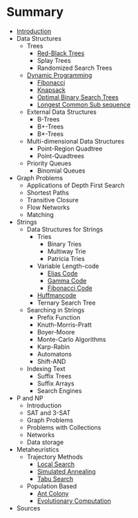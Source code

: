 # Summary

* [Introduction](README.md)
* Data Structures
    * Trees
        * [Red-Black Trees](datastructures/trees_red_black.md)
        * Splay Trees
        * Randomized Search Trees
    * [Dynamic Programming](dynamic_programming.md)
        * [Fibonacci](dynamic_programming_example_fibonacci.md)
        * [Knapsack](dynamic_programming_example_knapsack.md)
        * [Optimal Binary Search Trees](dynamic_programming_example_optimal_binary_search_trees.md)
        * [Longest Common Sub sequence](dynamic_programming_example_longest_common_sub_sequence.md)
    * External Data Structures
        * B-Trees
        * B+-Trees
        * B\*-Trees 
    * Multi-dimensional Data Structures
        * Point-Region Quadtree
        * Point-Quadtrees
    * Priority Queues
        * Binomial Queues
* Graph Problems
    * Applications of Depth First Search
    * Shortest Paths
    * Transitive Closure
    * Flow Networks
    * Matching
 * Strings
    * Data Structures for Strings
        * Tries
            * Binary Tries
            * Multiway Trie
            * Patricia Tries
        * Variable Length-code
            * [Elias Code](strings_variable_length_code_elias.md)
            * [Gamma Code](strings_variable_length_code_gamma.md)
            * [Fibonacci Code](strings_variable_length_code_fibonacci.md)
        * [Huffmancode](strings_huffmancode.md)
        * Ternary Search Tree
    * Searching in Strings
        * Prefix Function
        * Knuth-Morris-Pratt
        * Boyer-Moore
        * Monte-Carlo Algorithms
        * Karp-Rabin
        * Automatons
        * Shift-AND
    * Indexing Text
        * Suffix Trees
        * Suffix Arrays
        * Search Engines
 * P and NP
    * Introduction
    * SAT and 3-SAT
    * Graph Problems
    * Problems with Collections
    * Networks
    * Data storage
* Metaheuristics
    * Trajectory Methods 
        * [Local Search](heuristics_trajectory_methods_basic_local_search.md)
        * [Simulated Annealing](heuristics_trajectory_methods_simulated_annealing.md)
        * [Tabu Search](heuristics_trajectory_methods_tabu_search.md)
    * Population Based
        * [Ant Colony](heuristics_population_based_ant_colony.md)
        * [Evolutionary Computation](heuristics_population_based_evolutionary_computation.md)
* Sources

